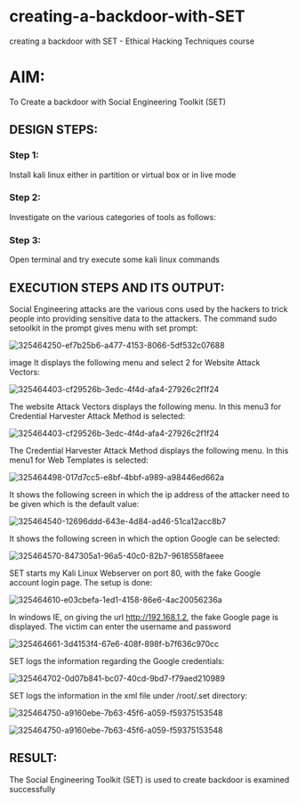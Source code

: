 # creating-a-backdoor-with-SET
creating a backdoor with SET - Ethical Hacking Techniques course

# AIM:
To Create a backdoor with Social Engineering Toolkit (SET)

## DESIGN STEPS:

### Step 1:

Install kali linux either in partition or virtual box or in live mode


### Step 2:

Investigate on the various categories of tools as follows:

### Step 3:

Open terminal and try execute some kali linux commands

## EXECUTION STEPS AND ITS OUTPUT:
Social Engineering attacks are the various cons used by the hackers to trick people into providing sensitive data to the attackers. 
The command sudo setoolkit in the prompt gives menu with set prompt:

![325464250-ef7b25b6-a477-4153-8066-5df532c07688](https://github.com/manikandan26052004/creating-a-backdoor-with-SET/assets/121999845/d056dc7c-7307-42f0-a6dd-19e4c830d5fa)

image It displays the following menu and select 2 for Website Attack Vectors: 

![325464403-cf29526b-3edc-4f4d-afa4-27926c2f1f24](https://github.com/manikandan26052004/creating-a-backdoor-with-SET/assets/121999845/ab41656f-18d9-4a8b-b179-887a5f1b6b72)

The website Attack Vectors displays the following menu. In this menu3 for Credential Harvester Attack Method is selected: 

![325464403-cf29526b-3edc-4f4d-afa4-27926c2f1f24](https://github.com/manikandan26052004/creating-a-backdoor-with-SET/assets/121999845/204a2b45-6253-47fd-99da-32c2090c37b0)

The Credential Harvester Attack Method displays the following menu. In this menu1 for Web Templates is selected: 

![325464498-017d7cc5-e8bf-4bbf-a989-a98446ed662a](https://github.com/manikandan26052004/creating-a-backdoor-with-SET/assets/121999845/fc41bc9a-0360-4695-b65c-c8f77904d161)

It shows the following screen in which the ip address of the attacker need to be given which is the default value: 

![325464540-12696ddd-643e-4d84-ad46-51ca12acc8b7](https://github.com/manikandan26052004/creating-a-backdoor-with-SET/assets/121999845/9a9690c0-3ae9-48be-b0ea-e0b64999cbae)

It shows the following screen in which the option Google can be selected: 

![325464570-847305a1-96a5-40c0-82b7-9618558faeee](https://github.com/manikandan26052004/creating-a-backdoor-with-SET/assets/121999845/bd63cbfa-2b24-4bf8-9d68-c173335cf232)

SET starts my Kali Linux Webserver on port 80, with the fake Google account login page. The setup is done: 

![325464610-e03cbefa-1ed1-4158-86e6-4ac20056236a](https://github.com/manikandan26052004/creating-a-backdoor-with-SET/assets/121999845/06b3a571-152d-46be-8c63-d412eb29e676)

In windows IE, on giving the url http://192.168.1.2, the fake Google page is displayed. The victim can enter the username and password 

![325464661-3d4153f4-67e6-408f-898f-b7f636c970cc](https://github.com/manikandan26052004/creating-a-backdoor-with-SET/assets/121999845/a0079027-a94e-490d-8319-a5f3d57ed452)

SET logs the information regarding the Google credentials: 

![325464702-0d07b841-bc07-40cd-9bd7-f79aed210989](https://github.com/manikandan26052004/creating-a-backdoor-with-SET/assets/121999845/6499c898-a6e0-45d0-93e0-ee4f8759a6a3)

SET logs the information in the xml file under /root/.set directory: 

![325464750-a9160ebe-7b63-45f6-a059-f59375153548](https://github.com/manikandan26052004/creating-a-backdoor-with-SET/assets/121999845/2dc1b214-a872-4c81-a1b1-a869419bf47d)

![325464750-a9160ebe-7b63-45f6-a059-f59375153548](https://github.com/manikandan26052004/creating-a-backdoor-with-SET/assets/121999845/35287f69-6ca3-428c-8c7b-1fae5d566f0a)

## RESULT:
The Social Engineering Toolkit (SET) is used to create backdoor is  examined successfully
